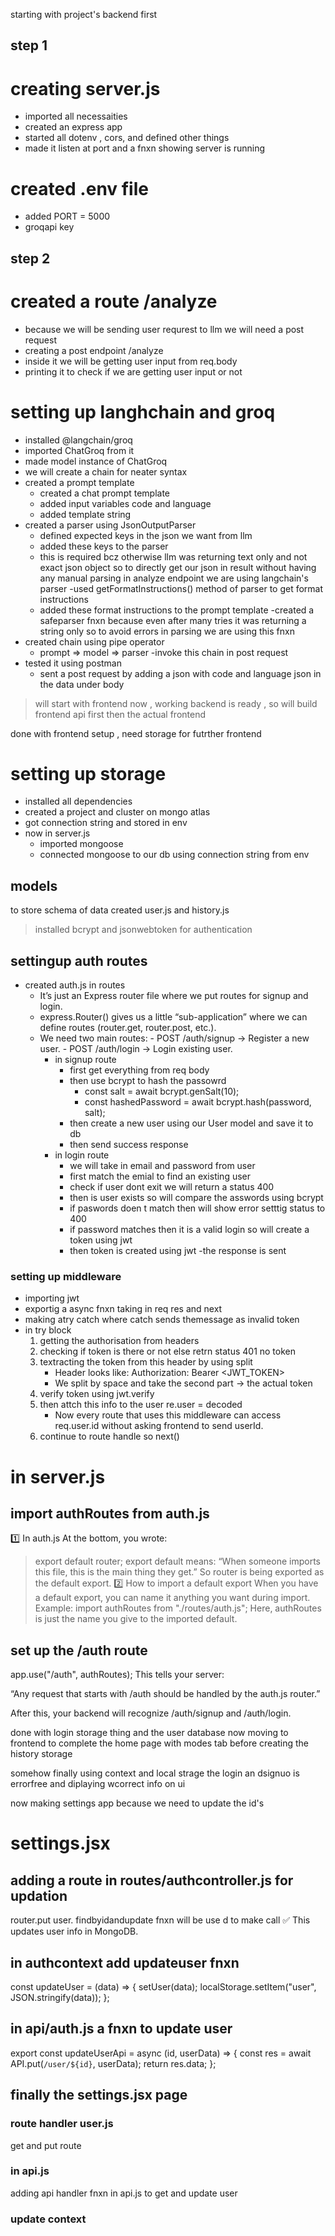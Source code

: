 starting with project's backend first 
## step 1
# creating server.js
- imported all necessaities
- created an express app
- started all dotenv , cors, and defined other things
- made it listen at port and a fnxn showing server is running
# created .env file
- added PORT = 5000
- groqapi key

## step 2
# created a route /analyze
- because we will be sending user requrest to llm we will need a post request 
- creating a post endpoint /analyze
- inside it we will be getting user input from req.body
- printing it to check if we are getting user input or not

# setting up langhchain and groq 
- installed @langchain/groq
- imported ChatGroq from it
- made model instance of ChatGroq
- we will create a chain for neater syntax
- created a prompt template
    - created a chat prompt template
    - added input variables code and language
    - added template string
- created a parser using JsonOutputParser
    - defined expected keys in the json we want from llm
    - added these keys to the parser
    - this is required bcz otherwise llm was returning text only and not exact json object so to directly get our json in result without having any manual parsing in analyze endpoint we are using langchain's parser
    -used getFormatInstructions() method of parser to get format instructions
    - added these format instructions to the prompt template
-created a safeparser fnxn because even after many tries it was returning a string only so to avoid errors in parsing we are using this fnxn
- created chain using pipe operator
    - prompt => model => parser
-invoke this chain in post request
- tested it using postman
    - sent a post request by adding a json with code and language json in the data under body

>will start with frontend now , working backend is ready , so will build frontend api first then the actual frontend

done with frontend setup , need storage for futrther frontend 
# setting up storage
- installed all dependencies
- created a project and cluster on mongo atlas
- got connection string and stored in env 
- now in server.js
    - imported mongoose
    - connected mongoose to our db using connection string from env

## models
to store schema of data 
created user.js and history.js

>installed bcrypt and jsonwebtoken for authentication
## settingup auth routes
- created auth.js in routes
  - It’s just an Express router file where we put routes for signup and login.
  - express.Router() gives us a little “sub-application” where we can define routes (router.get, router.post, etc.).
  - We need two main routes:
        - POST /auth/signup → Register a new user.
        - POST /auth/login → Login existing user.
    - in signup route 
        - first get everything from req body 
        - then use bcrypt to hash the passowrd 
            - const salt = await bcrypt.genSalt(10);
            - const hashedPassword = await bcrypt.hash(password, salt);
        - then create a new user using our User model and save it to db
        - then send success response
    - in login route
        - we will take in email and password from user 
        - first match the emial to find an existing user 
        - check if user  dont exit we will return a status 400 
        - then is user exists so will compare the asswords using bcrypt 
        - if paswords doen t match then will show error setttig status to 400
        - if password matches then it is a valid login so will create a token using jwt
        - then token is created using jwt 
        -the response is sent 

### setting up middleware 
- importing jwt
- exportig a async fnxn taking in req res and next
- making atry catch where catch sends themessage as invalid token
- in try block
    1. getting the authorisation from headers 
    2. checking if token is there or not else retrn status 401 no token
    3. textracting the token from this header by using split
        - Header looks like: Authorization: Bearer <JWT_TOKEN>
        - We split by space and take the second part → the actual token
    4. verify token using jwt.verify 
    5. then attch this info to the user re.user = decoded
        - Now every route that uses this middleware can access req.user.id without asking frontend to send userId.
    6. continue to route handle so next()

# in server.js
## import authRoutes from auth.js
1️⃣ In auth.js At the bottom, you wrote: 
>export default router;
export default means:
“When someone imports this file, this is the main thing they get.”
So router is being exported as the default export.
2️⃣ How to import a default export
When you have a default export, you can name it anything you want during import. Example:
>import authRoutes from "./routes/auth.js";
Here, authRoutes is just the name you give to the imported default.

## set up the /auth route
app.use("/auth", authRoutes);
This tells your server:

“Any request that starts with /auth should be handled by the auth.js router.”

After this, your backend will recognize /auth/signup and /auth/login.

done with login storage thing and the user database 
now moving to frontend to complete the home page with modes tab before creating the history storage

somehow finally using context and local strage the login an dsignuo is errorfree and diplaying wcorrect info on ui 

now making settings app because we need to update the id's 
# settings.jsx

## adding a route in routes/authcontroller.js for updation
router.put
user. findbyidandupdate fnxn will be use d to make call
✅ This updates user info in MongoDB.

## in authcontext add updateuser fnxn
const updateUser = (data) => {
    setUser(data);
    localStorage.setItem("user", JSON.stringify(data));
  };

## in api/auth.js a fnxn to update user
export const updateUserApi = async (id, userData) => {
  const res = await API.put(`/user/${id}`, userData);
  return res.data;
};

## finally the settings.jsx page 

### route handler user.js
get and put route 

### in api.js 
adding api handler fnxn in api.js
to get and update user

### update context
